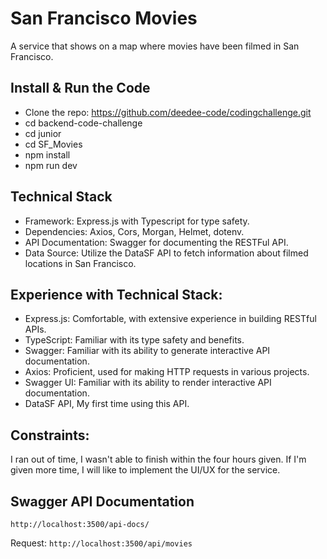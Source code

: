 # San Francisco Movies

A service that shows on a map where movies have been filmed in San Francisco.

## Install & Run the Code

- Clone the repo: https://github.com/deedee-code/codingchallenge.git
- cd backend-code-challenge
- cd junior
- cd SF_Movies
- npm install
- npm run dev

## Technical Stack

- Framework: Express.js with Typescript for type safety.
- Dependencies: Axios, Cors, Morgan, Helmet, dotenv.
- API Documentation: Swagger for documenting the RESTFul API.
- Data Source: Utilize the DataSF API to fetch information about filmed locations in San Francisco.

## Experience with Technical Stack:

- Express.js: Comfortable, with extensive experience in building RESTful APIs.
- TypeScript: Familiar with its type safety and benefits.
- Swagger: Familiar with its ability to generate interactive API documentation.
- Axios: Proficient, used for making HTTP requests in various projects.
- Swagger UI: Familiar with its ability to render interactive API documentation.
- DataSF API, My first time using this API.

## Constraints:

I ran out of time, I wasn't able to finish within the four hours given. If I'm given more time, I will like to implement the UI/UX for the service.

## Swagger API Documentation

`http://localhost:3500/api-docs/`

Request:
`http://localhost:3500/api/movies`
